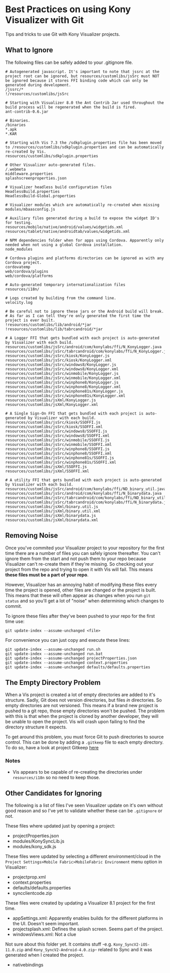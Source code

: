 # Best Practices on using Kony Visualizer with Git

Tips and tricks to use Git with Kony Visualizer projects.

## What to Ignore

The following files can be safely added to your .gitignore file.

    # Autogenerated javascript. It's important to note that jssrc at the project root can be ignored, but resources/customlibs/jsSrc must NOT be ignored because it stores FFI binding code which can only be generated during development.
    /jssrc/*
    !/resources/customlibs/jsSrc
    
    # Starting with Visualizer 8.0 the Ant Contrib Jar used throughout the build process will be regenerated when the build is fired.
    ant-contrib-0.6.jar

    # Binaries.
    /binaries
    *.apk
    *.KAR
    
    # Starting with Vis 7.3 the /sdkplugin.properties file has been moved to /resources/customlibs/sdkplugin.properties and can be automatically re-created by Vis.
    resources/customlibs/sdkplugin.properties

    # Other Visualizer auto-generated files.
    /.webmeta
    middleware.properties
    splashscreenproperties.json
    
    # Visualizer headless build configuration files
    HeadlessBuild.properties
    HeadlessBuild-Global.properties
    
    # Visualizer modules which are automatically re-created when missing
    modules/mbaasconfig.js
    
    # Auxiliary files generated during a build to expose the widget ID's for testing.
    resources/mobile/native/android/values/widgetids.xml
    resources/tablet/native/androidtab/values/widgetids.xml
    
    # NPM dependencies folder when for apps using Cordova. Apparently only needed when not using a global Cordova installation.
    node_modules
    
    # Cordova plugins and platforms directories can be ignored as with any Cordova project.
    cordovatemp
    web/cordova/plugins
    web/cordova/platforms
    
    # Auto-generated temporary internationalization files
    resources/i18n/
    
    # Logs created by building from the command line.
    velocity.log
    
    # Be careful not to ignore these jars or the Android build will break.
    # As far as I can tell they're only generated the first time the project is ever built.
    !resources/customlibs/lib/android/*jar
    !resources/customlibs/lib/tabrcandroid/*jar
    
    # A Logger FFI that gets bundled with each project is auto-generated by Visualizer with each build.
    resources/customlibs/jsSrc/android/com/konylabs/ffi/N_KonyLogger.java
    resources/customlibs/jsSrc/tabrcandroid/com/konylabs/ffi/N_KonyLogger.java
    resources/customlibs/jsSrc/kiosk/KonyLogger.js
    resources/customlibs/jsSrc/kiosk/KonyLogger.xml
    resources/customlibs/jsSrc/windows8/KonyLogger.js
    resources/customlibs/jsSrc/windows8/KonyLogger.xml
    resources/customlibs/jsSrc/winmobile/KonyLogger.js
    resources/customlibs/jsSrc/winmobile/KonyLogger.xml
    resources/customlibs/jsSrc/winphone8/KonyLogger.js
    resources/customlibs/jsSrc/winphone8/KonyLogger.xml
    resources/customlibs/jsSrc/winphone81s/KonyLogger.js
    resources/customlibs/jsSrc/winphone81s/KonyLogger.xml
    resources/customlibs/jsXml/KonyLogger.js
    resources/customlibs/jsXml/KonyLogger.xml

    # A Single Sign-On FFI that gets bundled with each project is auto-generated by Visualizer with each build.
    resources/customlibs/jsSrc/kiosk/SSOFFI.js
    resources/customlibs/jsSrc/kiosk/SSOFFI.xml
    resources/customlibs/jsSrc/windows8/SSOFFI.js
    resources/customlibs/jsSrc/windows8/SSOFFI.xml
    resources/customlibs/jsSrc/winmobile/SSOFFI.js
    resources/customlibs/jsSrc/winmobile/SSOFFI.xml
    resources/customlibs/jsSrc/winphone8/SSOFFI.js
    resources/customlibs/jsSrc/winphone8/SSOFFI.xml
    resources/customlibs/jsSrc/winphone81s/SSOFFI.js
    resources/customlibs/jsSrc/winphone81s/SSOFFI.xml
    resources/customlibs/jsXml/SSOFFI.js
    resources/customlibs/jsXml/SSOFFI.xml

    # A utility FFI that gets bundled with each project is auto-generated by Visualizer with each build.
    resources/customlibs/jsSrc/android/com/konylabs/ffi/ND_binary_util.java
    resources/customlibs/jsSrc/android/com/konylabs/ffi/N_binarydata.java
    resources/customlibs/jsSrc/tabrcandroid/com/konylabs/ffi/ND_binary_util.java
    resources/customlibs/jsSrc/tabrcandroid/com/konylabs/ffi/N_binarydata.java
    resources/customlibs/jsXml/binary.util.js
    resources/customlibs/jsXml/binary.util.xml
    resources/customlibs/jsXml/binarydata.js
    resources/customlibs/jsXml/binarydata.xml    

## Removing Noise

Once you've commited your Visualizer project to your repository for the first time there are a number of files you can safely ignore thereafter. You can't ignore them from the start and not push them to your repo because Visualizer can't re-create them if they're missing. So checking out your project from the repo and trying to open it with Vis will fail. This means **these files must be a part of your repo**.

However, Visualizer has an annoying habit of modifying these files every time the project is opened, other files are changed or the project is built. This means that these will often appear as changes when you run `git status` and so you'll get a lot of "noise" when determining which changes to commit.

To ignore these files after they've been pushed to your repo for the first time use:

    git update-index --assume-unchanged <file>

For convenience you can just copy and execute these lines:

    git update-index --assume-unchanged run.sh
    git update-index --assume-unchanged run.bat
    git update-index --assume-unchanged projectProperties.json
    git update-index --assume-unchanged context.properties
    git update-index --assume-unchanged defaults/defaults.properties
    
## The Empty Directory Problem

When a Vis project is created a lot of empty directories are added to it's structure. Sadly, Git does not version directories, but files *in* directories. So empty directories are not versioned. This means if a brand new project is pushed to a git repo, those empty directories won't be pushed. The problem with this is that when the project is cloned by another developer, they will be unable to open the project. Vis will crash upon failing to find the directory structure it expects.

To get around this problem, you must force Git to push directories to source control. This can be done by adding a `.gitkeep` file to each empty directory. To do so, have a look at project Gitkeep [here](https://github.com/mig82/gitkeep)

### Notes
* Vis appears to be capable of re-creating the directories under `resources/i18n` so no need to keep those.

## Other Candidates for Ignoring

The following is a list of files I've seen Visualizer update on it's own without good reason and so I've yet to validate whether these can be `.gitignore` or not.

These files where updated just by opening a project:

* projectProperties.json
* modules/KonySyncLib.js
* modules/kony_sdk.js

These files were updated by selecting a different environment/cloud in the `Project Settings>Mobile Fabric>MobileFabric Environment` menu option in Visualizer:

* projectprop.xml
* context.properties
* defaults/defaults.properties
* syncclientcode.zip

These files were created by updating a Visualizer 8.1 project for the first time.
* appSettings.xml: Apparently enables builds for the different platforms in the UI. Doesn't seem important.
* projectsplash.xml: Defines the splash screen. Seems part of the project.
* windowsViews.xml: Not a clue

Not sure about this folder yet. It contains stuff -e.g. `Kony_SyncV2-iOS-11.0.zip` and `Kony_SyncV2-Android-4.0.zip`- related to Sync and it was generated when I created the project.
* nativebindings
